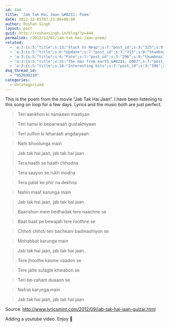 ```yaml
---
id: 444
title: 'Jab Tak Hai Jaan &#8211; Poem'
date: 2012-12-01T07:23:08+00:00
author: Roshan Singh
layout: post
guid: http://roshansingh.in/blog/?p=444
permalink: /2012/12/01/jab-tak-hai-jaan-poem/
related:
  - 'a:3:{s:5:"title";s:13:"Stack Vs Heap";s:7:"post_id";s:3:"325";s:9:"thumbnail";s:0:"";}'
  - 'a:3:{s:5:"title";s:6:"Update";s:7:"post_id";s:3:"315";s:9:"thumbnail";s:0:"";}'
  - 'a:3:{s:5:"title";s:4:"Fate";s:7:"post_id";s:3:"296";s:9:"thumbnail";s:0:"";}'
  - 'a:3:{s:5:"title";s:31:"The man from earth &#8211; 2007";s:7:"post_id";s:3:"388";s:9:"thumbnail";s:0:"";}'
  - 'a:3:{s:5:"title";s:16:"Interesting bits";s:7:"post_id";s:3:"396";s:9:"thumbnail";s:0:"";}'
dsq_thread_id:
  - "952600210"
categories:
  - Uncategorized
---
```

This is the poem from the movie &#8220;Jab Tak Hai Jaan&#8221;. I have been listening to this song on loop for a few days. Lyrics and the music both are just perfect.

> Teri aankhon ki namkeen mastiyan
  
> Teri hansi ki beparwaah gustakhiyaan
  
> Teri zulfon ki leharaati angdaiyaan
  
> Nahi bhoolunga main
  
> Jab tak hai jaan, jab tak hai jaan
> 
> Tera haath se haath chhodna
  
> Tera saayon se rukh modna
  
> Tera palat ke phir na dekhna
  
> Nahin maaf karunga main
  
> Jab tak hai jaan, jab tak hai jaan
> 
> Baarishon mein bedhadak tere naachne se
  
> Baat baat pe bewajah tere roothne se
  
> Chhoti chhoti teri bachkani badmashiyon se
  
> Mohabbat karunga main
  
> Jab tak hai jaan, jab tak hai jaan..
> 
> Tere jhoothe kasme vaadon se
  
> Tere jalte sulagte khwabon se
  
> Teri be-raham duaaon se
  
> Nafrat karunga main
  
> Jab tak hai jaan, jab tak hai jaan

Source:&nbsp;<http://www.lyricsmint.com/2012/09/jab-tak-hai-jaan-gulzar.html>

Adding a youtube video. Enjoy 🙂

<span class="embed-youtube" style="text-align:center; display: block;"></span>